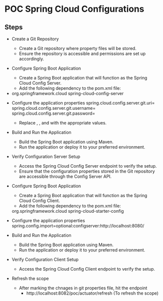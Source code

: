# POC Spring Cloud Configurations 
## Steps
- Create a Git Repository
   * Create a Git repository where property files will be stored.
   * Ensure the repository is accessible and permissions are set up accordingly.
- Configure Spring Boot Application
   * Create a Spring Boot application that will function as the Spring Cloud Config Server.
   * Add the following dependency to the pom.xml file:
- <dependency>
    <groupId>org.springframework.cloud</groupId>
    <artifactId>spring-cloud-config-server</artifactId>
   </dependency>
- Configure the application properties
    spring.cloud.config.server.git.uri=<git-repository-url>
    spring.cloud.config.server.git.username=<git-username>
    spring.cloud.config.server.git.password=<git-password>
  * Replace <git-repository-url>, <git-username>, and <git-password> with the appropriate values.

- Build and Run the Application
   * Build the Spring Boot application using Maven.
   * Run the application or deploy it to your preferred environment.
- Verify Configuration Server Setup
   * Access the Spring Cloud Config Server endpoint to verify the setup.
   * Ensure that the configuration properties stored in the Git repository are accessible through the Config Server API.
- Configure Spring Boot Application
   * Create a Spring Boot application that will function as the Spring Cloud Config Client.
   * Add the following dependency to the pom.xml file:
    <dependency>
            <groupId>org.springframework.cloud</groupId>
            <artifactId>spring-cloud-starter-config</artifactId>
    </dependency>
- Configure the application properties
    spring.config.import=optional:configserver:http://localhost:8080/
- Build and Run the Application
   * Build the Spring Boot application using Maven.
   * Run the application or deploy it to your preferred environment.
- Verify Configuration Client Setup
   * Access the Spring Cloud Config Client endpoint to verify the setup.
- Refresh the scope
   * After marking the chnages in git properties file, hit the endpoint
        - http://localhost:8082/poc/actuator/refresh (To refresh the scope)
  
